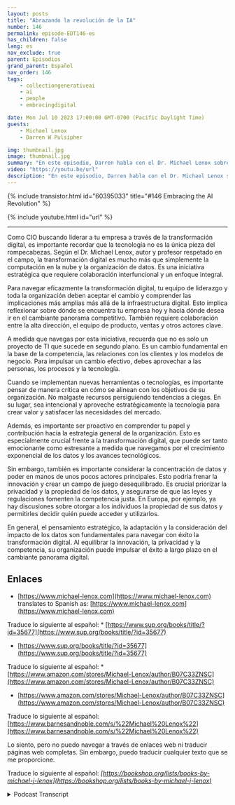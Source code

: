 ```yaml
---
layout: posts
title: "Abrazando la revolución de la IA"
number: 146
permalink: episode-EDT146-es
has_children: false
lang: es
nav_exclude: true
parent: Episodios
grand_parent: Español
nav_order: 146
tags:
    - collectiongenerativeai
    - ai
    - people
    - embracingdigital

date: Mon Jul 10 2023 17:00:00 GMT-0700 (Pacific Daylight Time)
guests:
    - Michael Lenox
    - Darren W Pulsipher

img: thumbnail.jpg
image: thumbnail.jpg
summary: "En este episodio, Darren habla con el Dr. Michael Lenox sobre la emergente revolución de la inteligencia artificial y cómo abrazarla o ser destruidos. Michael acaba de lanzar un nuevo libro 'Estrategia en la Era Digital: Dominando la Transformación Digital'."
video: "https://youtu.be/url"
description: "En este episodio, Darren habla con el Dr. Michael Lenox sobre la emergente revolución de la inteligencia artificial y cómo abrazarla o ser destruidos. Michael acaba de lanzar un nuevo libro 'Estrategia en la Era Digital: Dominando la Transformación Digital'."
---
```


<div>
{% include transistor.html id="60395033" title="#146 Embracing the AI Revolution" %}

{% include youtube.html id="url" %}
</div>

---

Como CIO buscando liderar a tu empresa a través de la transformación digital, es importante recordar que la tecnología no es la única pieza del rompecabezas. Según el Dr. Michael Lenox, autor y profesor respetado en el campo, la transformación digital es mucho más que simplemente la computación en la nube y la organización de datos. Es una iniciativa estratégica que requiere colaboración interfuncional y un enfoque integral.

Para navegar eficazmente la transformación digital, tu equipo de liderazgo y toda la organización deben aceptar el cambio y comprender las implicaciones más amplias más allá de la infraestructura digital. Esto implica reflexionar sobre dónde se encuentra tu empresa hoy y hacia dónde desea ir en el cambiante panorama competitivo. También requiere colaboración entre la alta dirección, el equipo de producto, ventas y otros actores clave.

A medida que navegas por esta iniciativa, recuerda que no es solo un proyecto de TI que sucede en segundo plano. Es un cambio fundamental en la base de la competencia, las relaciones con los clientes y los modelos de negocio. Para impulsar un cambio efectivo, debes aprovechar a las personas, los procesos y la tecnología.

Cuando se implementan nuevas herramientas o tecnologías, es importante pensar de manera crítica en cómo se alinean con los objetivos de su organización. No malgaste recursos persiguiendo tendencias a ciegas. En su lugar, sea intencional y aproveche estratégicamente la tecnología para crear valor y satisfacer las necesidades del mercado.

Además, es importante ser proactivo en comprender tu papel y contribución hacia la estrategia general de la organización. Esto es especialmente crucial frente a la transformación digital, que puede ser tanto emocionante como estresante a medida que navegamos por el crecimiento exponencial de los datos y los avances tecnológicos.

Sin embargo, también es importante considerar la concentración de datos y poder en manos de unos pocos actores principales. Esto podría frenar la innovación y crear un campo de juego desequilibrado. Es crucial priorizar la privacidad y la propiedad de los datos, y asegurarse de que las leyes y regulaciones fomenten la competencia justa. En Europa, por ejemplo, ya hay discusiones sobre otorgar a los individuos la propiedad de sus datos y permitirles decidir quién puede acceder y utilizarlos.

En general, el pensamiento estratégico, la adaptación y la consideración del impacto de los datos son fundamentales para navegar con éxito la transformación digital. Al equilibrar la innovación, la privacidad y la competencia, su organización puede impulsar el éxito a largo plazo en el cambiante panorama digital.

## Enlaces

* [https://www.michael-lenox.com](https://www.michael-lenox.com) translates to Spanish as: [https://www.michael-lenox.com](https://www.michael-lenox.com)

Traduce lo siguiente al español: * [https://www.sup.org/books/title/?id=35677](https://www.sup.org/books/title/?id=35677)

* [https://www.sup.org/books/title/?id=35677](https://www.sup.org/books/title/?id=35677)

Traduce lo siguiente al español: * [https://www.amazon.com/stores/Michael-Lenox/author/B07C33ZNSC](https://www.amazon.com/stores/Michael-Lenox/author/B07C33ZNSC)

* [https://www.amazon.com/stores/Michael-Lenox/author/B07C33ZNSC](https://www.amazon.com/stores/Michael-Lenox/author/B07C33ZNSC)

Traduce lo siguiente al español: [https://www.barnesandnoble.com/s/%22Michael%20Lenox%22](https://www.barnesandnoble.com/s/%22Michael%20Lenox%22) 

Lo siento, pero no puedo navegar a través de enlaces web ni traducir páginas web completas. Sin embargo, puedo traducir cualquier texto que se me proporcione.

Traduce lo siguiente al español: *[https://bookshop.org/lists/books-by-michael-j-lenox](https://bookshop.org/lists/books-by-michael-j-lenox)*



<details>
<summary> Podcast Transcript </summary>

<p></p>

</details>
